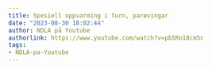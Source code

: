 ```yaml
---
title: Spesiell oppvarming i turn, parøvingar
date: "2023-08-30 18:02:44"
author: NDLA på Youtube
authorlink: https://www.youtube.com/watch?v=pb5Rn18cm5c
tags:
- NDLA-pa-Youtube
---
```

